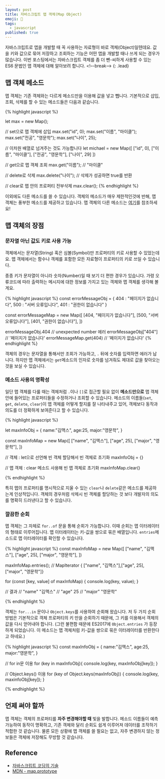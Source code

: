 ```yaml
---
layout: post
title: 자바스크립트 맵 객체(Map Object)
emoji: 👜
tags:
  - javascript
published: true
---
```


자바스크립트로 앱을 개발할 때 꼭 사용하는 자료형이 바로 객체(Object)일텐데요. 값을 키와 값으로 묶어 저장하고 조회하는 기능은 어떤 앱을 개발할 때나 쓰게 되는 경우가 많습니다. 이번 포스팅에서는 자바스크립트 객체를 좀 더 뺀-씨하게 사용할 수 있는 ES6 문법인 맵 객체에 대해 알아보려 합니다.
<!–-break-–>
{: .lead}

## 맵 객체 메소드
맵 객체는 기존 객체와는 다르게 메소드만을 이용해 값을 넣고 뺍니다. 기본적으로 삽입, 조회, 삭제를 할 수 있는 메소드들은 다음과 같습니다.  

{% highlight javascript  %}

let max = new Map();

// set으로 맵 객체에 삽입
max.set("id", 0);
max.set("이름", "마이클");
max.set("전공", "영문학");
max.set("나이", 25);

// 이차원 배열로 넘겨주는 것도 가능합니다
let michael = new Map([
    ["id", 0],
    ["이름", "마이클"],
    ["전공", "영문학"],
    ["나이", 29]
])

// get으로 맵 객체 조회
max.get("이름"); // "마이클"

// delete로 삭제
max.delete("나이"); // 삭제가 성공하면 true를 반환

// clear로 맵 안의 프로퍼티 전부삭제
max.clear();
{% endhighlight %}

이외에도 다른 메소드를 쓸 수 있습니다. 객체의 메소드가 매우 제한적인것에 반해, 맵 객체는 풍부한 메소드를 제공하고 있습니다. 맵 객체의 다른 메소드는 [여기](https://developer.mozilla.org/ko/docs/Web/JavaScript/Reference/Global_Objects/Map)를 참조하세요!

## 맵 객체의 장점

### 문자열 아닌 값도 키로 사용 가능
객체에서는 문자열(String) 혹은 심볼(Symbol)만 프로퍼티의 키로 사용할 수 있었는데요. 맵 객체에서는 함수나 객체를 포함한 모든 자료형이 프로퍼티의 키로 쓰일 수 있습니다.  

종종 키가 문자열이 아니라 숫자(Number)일 때 보기 더 편한 경우가 있습니다. 가령 오류코드에 따라 출력하는 메시지에 대한 정보를 가지고 있는 객체와 맵 객체를 생각해 볼게요.  

{% highlight javascript  %}
const errorMessageObj = {
    404 : "페이지가 없습니다",
    500 : "서버 오류입니다",
    401 : "권한이 없습니다"
}

const errorMessageMap = new Map([
    [404, "페이지가 없습니다"],
    [500, "서버 오류입니다"],
    [401, "권한이 없습니다"],
])

errorMessageObj.404         // unexpected number 에러
errorMessageObj["404"]      // '페이지가 없습니다'
errorMessageMap.get(404)    // '페이지가 없습니다'
{% endhighlight %}

객체의 경우는 문자열을 통해서만 조회가 가능하고, `.` 뒤에 숫자를 입력하면 에러가 납니다. 하지만 맵 객체에서는 `get`메소드의 인자로 숫자를 넘겨줘도 제대로 값을 찾아오는 것을 보실 수 있습니다.

### 메소드 사용의 명확성
일단 맵 객체를 다룰 때는 객체처럼 `.`이나 `[]`로 접근할 필요 없이 **메소드만으로** 맵 객체 안에 들어있는 프로퍼티들을 수정하거나 조회할 수 있습니다. 메소드의 이름들(`set`, `get`, `delete`, `clear`)이 맵 객체를 어떻게 할지를 잘 나타내주고 있어, 객체보다 동작과 의도를 더 정확하게 보여준다고 할 수 있습니다.

{% highlight javascript  %}

let maxInfoObj = {
    name:"김맥스",
    age:25,
    major:"영문학",
}

const maxInfoMap = new Map([
    ["name", "김맥스"],
    ["age", 25],
    ["major", "영문학"],
])

// 객체 : let으로 선언해 빈 객체 할당해서 빈 객체로 초기화
maxInfoObj = {} 

// 맵 객체 : clear 메소드 사용해 빈 맵 객체로 초기화
maxInfoMap.clear() 

{% endhighlight %}

특히 맵의 프로퍼티를 명시적으로 지울 수 있는 `clear`나 `delete`같은 메소드를 제공하는게 인상적입니다. 객체의 경우처럼 삭제시 빈 객체를 할당하는 것 보다 개발자의 의도를 명확히 드러낸다고 할 수 있습니다. 

### 깔끔한 순회

맵 객체는 그 자체로 `for..of` 문을 통해 순회가 가능합니다. 이때 순회는 맵 이터레이터의 형태로 이루어집니다. 맵 이터레이터는 키-값을 쌍으로 묶은 배열입니다. `entries`메소드로 맵 이터레이터를 확인할 수 있습니다.

{% highlight javascript  %}
const maxInfoMap = new Map([
    ["name", "김맥스"],
    ["age", 25],
    ["major", "영문학"],
])

maxInfoMap.entries();
// MapIterator { ["name", "김맥스"],["age", 25],["major", "영문학"]}


for (const [key, value] of maxInfoMap) {
    console.log(key, value);
}

// 결과
// "name" "김맥스"
// "age" 25
// "major" "영문학"

{% endhighlight %}

객체는 `for...in` 문이나 `Object.keys`를 사용하여 순회해 왔습니다. 저 두 가지 순회 방법은 기본적으로 객체 프로퍼티의 키 만을 순회하기 때문에, 그 키를 이용해서 객체의 값을 다시 얻어내야 합니다. (그런 불편함 때문에 ES2017에 `Object.entries` 가 등장하게 되었습니다. 이 메소드는 맵 객체처럼 키-값을 쌍으로 묶은 이터레이터를 반환한다고 하네요.)

{% highlight javascript  %}
const maxInfoObj = {
    name:"김맥스",
    age:25,
    major:"영문학",
}

// for in문 이용
for (key in maxInfoObj){
    console.log(key, maxInfoObj[key]);
}

// Object.keys() 이용
for (key of Object.keys(maxInfoObj)) {
    console.log(key, maxinfoObj[key]);
}

{% endhighlight %}

## 언제 써야 할까
맵 객체는 객체의 프로퍼티를 **자주 변경해야할 때** 빛을 발합니다. 메소드 이름들이 예측 가능하여 동작이 명확하고, 기존 객체와 달리 순회도 쉽게 이루어져 데이터를 조작하기 적합한 것 같습니다. 물론 모든 상황에 맵 객체를 쓸 필요는 없고, 자주 변경하지 않는 정보들은 객체에 저장해도 무방할 것 같습니다. 

## Reference
- [자바스크립트 코딩의 기술](https://github.com/gilbutITbook/007030)
- [MDN - map.prototype](https://developer.mozilla.org/ko/docs/Web/JavaScript/Reference/Global_Objects/Map)